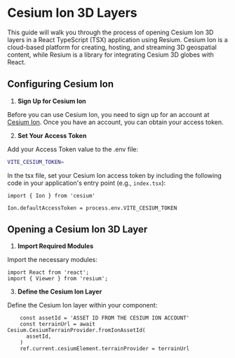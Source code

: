 # Cesium Ion 3D Layers

This guide will walk you through the process of opening Cesium Ion 3D layers in a React TypeScript (TSX) application using Resium. Cesium Ion is a cloud-based platform for creating, hosting, and streaming 3D geospatial content, while Resium is a library for integrating Cesium 3D globes with React.

## Configuring Cesium Ion

1. **Sign Up for Cesium Ion**

Before you can use Cesium Ion, you need to sign up for an account at [Cesium Ion](https://cesium.com/ion/). Once you have an account, you can obtain your access token.

2. **Set Your Access Token**

Add your Access Token value to the .env file:

```bash
VITE_CESIUM_TOKEN=
```
In the tsx file, set your Cesium Ion access token by including the following code in your application's entry point (e.g., `index.tsx`):

```tsx
import { Ion } from 'cesium'

Ion.defaultAccessToken = process.env.VITE_CESIUM_TOKEN
```

## Opening a Cesium Ion 3D Layer

1. **Import Required Modules**

Import the necessary modules:

```tsx
import React from 'react';
import { Viewer } from 'resium';
```

3. **Define the Cesium Ion Layer**

Define the Cesium Ion layer within your component:

```tsx
    const assetId = 'ASSET ID FROM THE CESIUM ION ACCOUNT'
    const terrainUrl = await Cesium.CesiumTerrainProvider.fromIonAssetId(
      assetId,
    )
    ref.current.cesiumElement.terrainProvider = terrainUrl
```
